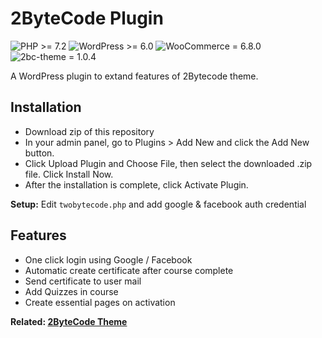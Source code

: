 
# 2ByteCode Plugin

![PHP >= 7.2](https://img.shields.io/badge/PHP-%3E%3D7.2-787CB5)
![WordPress >= 6.0](https://img.shields.io/badge/WordPress-%3E%3D6.0-00A0D2)
![WooCommerce = 6.8.0](https://img.shields.io/badge/WooCommerce-6.8.0-blueviolet)
![ 2bc-theme = 1.0.4](https://img.shields.io/badge/2bc--theme-1.0.4-orange)


A WordPress plugin to extand features of 2Bytecode theme. 






## Installation
* Download zip of this repository 
* In your admin panel, go to Plugins > Add New and click the Add New button.
* Click Upload Plugin and Choose File, then select the downloaded .zip file. Click Install Now.
* After the installation is complete, click Activate Plugin.


**Setup:** Edit `twobytecode.php` and add google & facebook auth credential

    
## Features

- One click login using Google / Facebook
- Automatic create certificate after course complete
- Send certificate to user mail
- Add Quizzes in course
- Create essential pages on activation




**Related:
[2ByteCode Theme](https://github.com/pathak404/2bytecode-theme)**

